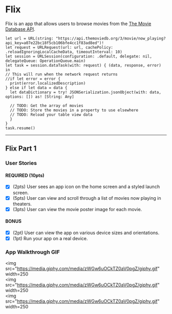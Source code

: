 # Flix

Flix is an app that allows users to browse movies from the [The Movie Database API](http://docs.themoviedb.apiary.io/#).

    let url = URL(string: "https://api.themoviedb.org/3/movie/now_playing?api_key=a07e22bc18f5cb106bfe4cc1f83ad8ed")!
    let request = URLRequest(url: url, cachePolicy: .reloadIgnoringLocalCacheData, timeoutInterval: 10)
    let session = URLSession(configuration: .default, delegate: nil, delegateQueue: OperationQueue.main)
    let task = session.dataTask(with: request) { (data, response, error) in
    // This will run when the network request returns
    //if let error = error {
      print(error.localizedDescription)  
    } else if let data = data {
      let dataDictionary = try! JSONSerialization.jsonObject(with: data, options: []) as! [String: Any]

      // TODO: Get the array of movies
      // TODO: Store the movies in a property to use elsewhere
      // TODO: Reload your table view data
      }
    }
    task.resume()

---

## Flix Part 1

### User Stories

#### REQUIRED (10pts)
- [x] (2pts) User sees an app icon on the home screen and a styled launch screen.
- [x] (5pts) User can view and scroll through a list of movies now playing in theaters.
- [x] (3pts) User can view the movie poster image for each movie.

#### BONUS
- [x] (2pt) User can view the app on various device sizes and orientations.
- [x] (1pt) Run your app on a real device.

### App Walkthrough GIF

<img src="https://media.giphy.com/media/zWGw6uOCkTZ0aV0pgZ/giphy.gif" width=250<br>
<img src="https://media.giphy.com/media/zWGw6uOCkTZ0aV0pgZ/giphy.gif" width=250<br>
<img src="https://media.giphy.com/media/zWGw6uOCkTZ0aV0pgZ/giphy.gif" width=250<br>
